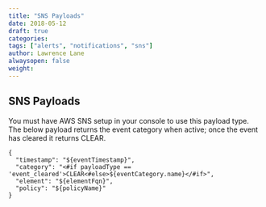 ```yaml
---
title: "SNS Payloads"
date: 2018-05-12
draft: true
categories:
tags: ["alerts", "notifications", "sns"]
author: Lawrence Lane
alwaysopen: false
weight:
---
```


## SNS Payloads
You must have AWS SNS setup in your console to use this payload type. The below payload returns the event category when active; once the event has cleared it returns CLEAR.
```
{
  "timestamp": "${eventTimestamp}",
  "category": "<#if payloadType == 'event_cleared'>CLEAR<#else>${eventCategory.name}</#if>",
  "element": "${elementFqn}",
  "policy": "${policyName}"
}
```
